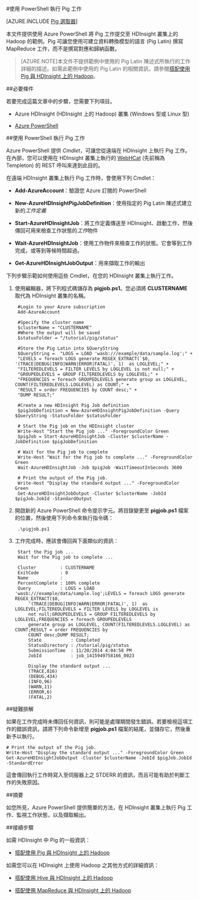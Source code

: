 <properties
   pageTitle="在 HDInsight 中搭配使用 Hadoop Pig 與 PowerShell | Microsoft Azure"
   description="了解如何使用 Azure PowerShell 將 Pig 工作提交至 HDInsight 上的 Hadoop 叢集。"
   services="hdinsight"
   documentationCenter=""
   authors="Blackmist"
   manager="paulettm"
   editor="cgronlun"/>

<tags
   ms.service="hdinsight"
   ms.devlang="na"
   ms.topic="article"
   ms.tgt_pltfrm="na"
   ms.workload="big-data"
   ms.date="02/18/2015"
   ms.author="larryfr"/>

#使用 PowerShell 執行 Pig 工作

[AZURE.INCLUDE [Pig 選取器](../includes/hdinsight-selector-use-pig.md)]

本文件提供使用 Azure PowerShell 將 Pig 工作提交至 HDInsight 叢集上的 Hadoop 的範例。Pig 可讓您使用可建立資料轉換模型的語言 (Pig Latin) 撰寫 MapReduce 工作，而不是撰寫對應和歸納函數。

> [AZURE.NOTE]本文件不提供範例中使用的 Pig Latin 陳述式所執行的工作詳細的描述。如需此範例中使用的 Pig Latin 的相關資訊，請參閱<a href="hdinsight-use-pig.md" target="_blank">搭配使用 Pig 與 HDInsight 上的 Hadoop</a>。

##<a id="prereq"></a>必要條件

若要完成這篇文章中的步驟，您需要下列項目。

* Azure HDInsight (HDInsight 上的 Hadoop) 叢集 (Windows 型或 Linux 型)

* <a href="http://azure.microsoft.com/documentation/articles/install-configure-powershell/" target="_blank">Azure PowerShell</a>


##<a id="powershell"></a>使用 PowerShell 執行 Pig 工作

Azure PowerShell 提供 *Cmdlet*，可讓您從遠端在 HDInsight 上執行 Pig 工作。在內部，您可以使用在 HDInsight 叢集上執行的 <a href="https://cwiki.apache.org/confluence/display/Hive/WebHCat" target="_blank">WebHCat</a> (先前稱為 Templeton) 的 REST 呼叫來達到此目的。

在遠端 HDInsight 叢集上執行 Pig 工作時，會使用下列 Cmdlet：

* **Add-AzureAccount**：驗證您 Azure 訂閱的 PowerShell

* **New-AzureHDInsightPigJobDefinition**：使用指定的 Pig Latin 陳述式建立新的*工作定義*

* **Start-AzureHDInsightJob**：將工作定義傳送至 HDInsight、啟動工作，然後傳回可用來檢查工作狀態的*工作*物件

* **Wait-AzureHDInsightJob**：使用工作物件來檢查工作的狀態。它會等到工作完成，或等到等候時間超過。

* **Get-AzureHDInsightJobOutput**：用來擷取工作的輸出

下列步驟示範如何使用這些 Cmdlet，在您的 HDInsight 叢集上執行工作。

1. 使用編輯器，將下列程式碼儲存為 **pigjob.ps1**。您必須將 **CLUSTERNAME** 取代為 HDInsight 叢集的名稱。

		#Login to your Azure subscription
		Add-AzureAccount

		#Specify the cluster name
		$clusterName = "CLUSTERNAME"
		#Where the output will be saved
		$statusFolder = "/tutorial/pig/status"

		#Store the Pig Latin into $QueryString
		$QueryString =  "LOGS = LOAD 'wasb:///example/data/sample.log';" +
		"LEVELS = foreach LOGS generate REGEX_EXTRACT(`$0, '(TRACE|DEBUG|INFO|WARN|ERROR|FATAL)', 1)  as LOGLEVEL;" +
		"FILTEREDLEVELS = FILTER LEVELS by LOGLEVEL is not null;" +
		"GROUPEDLEVELS = GROUP FILTEREDLEVELS by LOGLEVEL;" +
		"FREQUENCIES = foreach GROUPEDLEVELS generate group as LOGLEVEL, COUNT(FILTEREDLEVELS.LOGLEVEL) as COUNT;" +
		"RESULT = order FREQUENCIES by COUNT desc;" +
		"DUMP RESULT;"

		#Create a new HDInsight Pig Job definition
		$pigJobDefinition = New-AzureHDInsightPigJobDefinition -Query $QueryString -StatusFolder $statusFolder

		# Start the Pig job on the HDInsight cluster
		Write-Host "Start the Pig job ..." -ForegroundColor Green
		$pigJob = Start-AzureHDInsightJob -Cluster $clusterName -JobDefinition $pigJobDefinition

		# Wait for the Pig job to complete
		Write-Host "Wait for the Pig job to complete ..." -ForegroundColor Green
		Wait-AzureHDInsightJob -Job $pigJob -WaitTimeoutInSeconds 3600

		# Print the output of the Pig job.
		Write-Host "Display the standard output ..." -ForegroundColor Green
		Get-AzureHDInsightJobOutput -Cluster $clusterName -JobId $pigJob.JobId -StandardOutput

2. 開啟新的 Azure PowerShell 命令提示字元。將目錄變更至 **pigjob.ps1** 檔案的位置，然後使用下列命令來執行指令碼：

		.\pigjob.ps1

7. 工作完成時，應該會傳回與下面類似的資訊：

		Start the Pig job ...
		Wait for the Pig job to complete ...

		Cluster         : CLUSTERNAME
		ExitCode        : 0
		Name            :
		PercentComplete : 100% complete
		Query           : LOGS = LOAD 'wasb:///example/data/sample.log';LEVELS = foreach LOGS generate REGEX_EXTRACT($0,
			'(TRACE|DEBUG|INFO|WARN|ERROR|FATAL)', 1)  as LOGLEVEL;FILTEREDLEVELS = FILTER LEVELS by LOGLEVEL is
			not null;GROUPEDLEVELS = GROUP FILTEREDLEVELS by LOGLEVEL;FREQUENCIES = foreach GROUPEDLEVELS
			generate group as LOGLEVEL, COUNT(FILTEREDLEVELS.LOGLEVEL) as COUNT;RESULT = order FREQUENCIES by
			COUNT desc;DUMP RESULT;
			State           : Completed
			StatusDirectory : /tutorial/pig/status
			SubmissionTime  : 11/20/2014 4:04:58 PM
			JobId           : job_1415949758166_0023

			Display the standard output ...
			(TRACE,816)
			(DEBUG,434)
			(INFO,96)
			(WARN,11)
			(ERROR,6)
			(FATAL,2)

##<a id="troubleshooting"></a>疑難排解

如果在工作完成時未傳回任何資訊，則可能是處理期間發生錯誤。若要檢視這項工作的錯誤資訊，請將下列命令新增至 **pigjob.ps1** 檔案的結尾，並儲存它，然後重新予以執行。

	# Print the output of the Pig job.
	Write-Host "Display the standard output ..." -ForegroundColor Green
	Get-AzureHDInsightJobOutput -Cluster $clusterName -JobId $pigJob.JobId -StandardError

這會傳回執行工作時寫入至伺服器上之 STDERR 的資訊，而且可能有助於判斷工作的失敗原因。

##<a id="summary"></a>摘要

如您所見，Azure PowerShell 提供簡單的方法，在 HDInsight 叢集上執行 Pig 工作、監視工作狀態，以及擷取輸出。

##<a id="nextsteps"></a>接續步驟

如需 HDInsight 中 Pig 的一般資訊：

* [搭配使用 Pig 與 HDInsight 上的 Hadoop](hdinsight-use-pig.md)

如需您可以在 HDInsight 上使用 Hadoop 之其他方式的詳細資訊：

* [搭配使用 Hive 與 HDInsight 上的 Hadoop](hdinsight-use-hive.md)

* [搭配使用 MapReduce 與 HDInsight 上的 Hadoop](hdinsight-use-mapreduce.md)

<!--HONumber=54-->